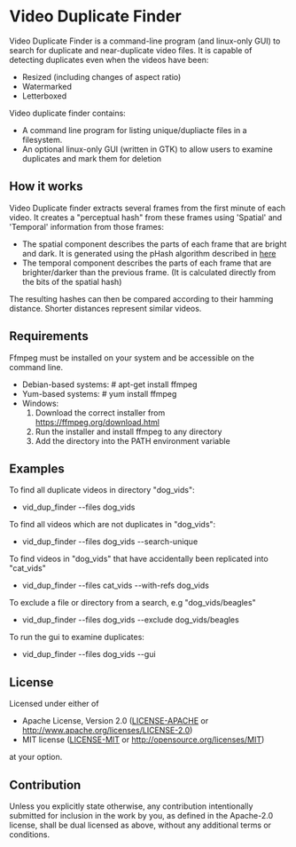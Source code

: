 # Video Duplicate Finder
Video Duplicate Finder is a command-line program (and linux-only GUI) to search for duplicate and near-duplicate video files. It is capable of detecting duplicates even when the videos have been:
 * Resized (including changes of aspect ratio)
 * Watermarked
 * Letterboxed
 

Video duplicate finder contains:
* A command line program for listing unique/dupliacte files in a filesystem.
* An optional linux-only GUI (written in GTK) to allow users to examine duplicates and mark them for deletion


## How it works
Video Duplicate finder extracts several frames from the first minute of each video. It creates a "perceptual hash" from these frames using 'Spatial' and 'Temporal' information from those frames:
* The spatial component describes the parts of each frame that are bright and dark. It is generated using the pHash algorithm described in [here](http://hackerfactor.com/blog/index.php%3F/archives/432-Looks-Like-It.html)
* The temporal component describes the parts of each frame that are brighter/darker than the previous frame. (It is calculated directly from the bits of the spatial hash)

The resulting hashes can then be compared according to their hamming distance. Shorter distances represent similar videos.
 

## Requirements
Ffmpeg must be installed on your system and be accessible on the command line.

* Debian-based systems: # apt-get install ffmpeg
* Yum-based systems:    # yum install ffmpeg
* Windows:
    1) Download the correct installer from <https://ffmpeg.org/download.html>
    2) Run the installer and install ffmpeg to any directory
    3) Add the directory into the PATH environment variable

## Examples
To find all duplicate videos in directory "dog_vids":
* vid_dup_finder --files dog_vids

To find all videos which are not duplicates in "dog_vids":
* vid_dup_finder --files dog_vids --search-unique

To find videos in "dog_vids" that have accidentally been replicated into "cat_vids"
* vid_dup_finder --files cat_vids --with-refs dog_vids

To exclude a file or directory from a search, e.g "dog_vids/beagles"
* vid_dup_finder --files dog_vids --exclude dog_vids/beagles

To run the gui to examine duplicates:
* vid_dup_finder --files dog_vids --gui



## License

Licensed under either of

 * Apache License, Version 2.0
   ([LICENSE-APACHE](LICENSE-APACHE) or http://www.apache.org/licenses/LICENSE-2.0)
 * MIT license
   ([LICENSE-MIT](LICENSE-MIT) or http://opensource.org/licenses/MIT)

at your option.

## Contribution

Unless you explicitly state otherwise, any contribution intentionally submitted
for inclusion in the work by you, as defined in the Apache-2.0 license, shall be
dual licensed as above, without any additional terms or conditions.

